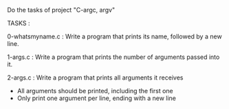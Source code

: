 Do the tasks of project "C-argc, argv"

TASKS :

0-whatsmyname.c : Write a program that prints its name, followed by a new line.

1-args.c : Write a program that prints the number of arguments passed into it.

2-args.c : Write a program that prints all arguments it receives
- All arguments should be printed, including the first one
- Only print one argument per line, ending with a new line

